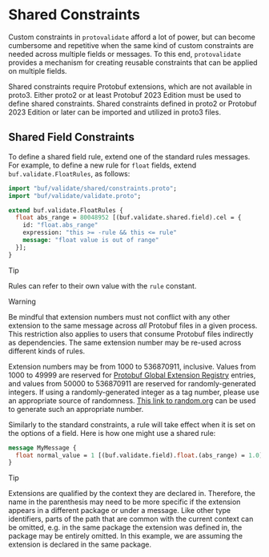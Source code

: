 # Shared Constraints

Custom constraints in `protovalidate` afford a lot of power, but can become
cumbersome and repetitive when the same kind of custom constraints are needed
across multiple fields or messages. To this end, `protovalidate` provides a
mechanism for creating reusable constraints that can be applied on multiple
fields.

Shared constraints require Protobuf extensions, which are not available in
proto3. Either proto2 or at least Protobuf 2023 Edition must be used to define
shared constraints. Shared constraints defined in proto2 or Protobuf 2023
Edition or later can be imported and utilized in proto3 files.

## Shared Field Constraints

To define a shared field rule, extend one of the standard rules messages. For
example, to define a new rule for `float` fields, extend
`buf.validate.FloatRules`, as follows:

```proto
import "buf/validate/shared/constraints.proto";
import "buf/validate/validate.proto";

extend buf.validate.FloatRules {
  float abs_range = 80048952 [(buf.validate.shared.field).cel = {
    id: "float.abs_range"
    expression: "this >= -rule && this <= rule"
    message: "float value is out of range"
  }];
}
```

> [!TIP]
> Rules can refer to their own value with the `rule` constant.

> [!WARNING]
> Be mindful that extension numbers must not conflict with any other extension
> to the same message across _all_ Protobuf files in a given process. This
> restriction also applies to users that consume Protobuf files indirectly as
> dependencies. The same extension number may be re-used across different kinds
> of rules.
>
> Extension numbers may be from 1000 to 536870911, inclusive. Values from 1000
> to 49999 are reserved for [Protobuf Global Extension Registry][1] entries, and
> values from 50000 to 536870911 are reserved for randomly-generated integers.
> If using a randomly-generated integer as a tag number, please use an
> appropriate source of randomness. [This link to random.org][2] can be used to
> generate such an appropriate number.

[1]: https://github.com/protocolbuffers/protobuf/blob/main/docs/options.md "Protobuf Global Extension Registry"
[2]: https://www.random.org/integers/?num=1&min=50000&max=536870911&format=html&col=1&base=10 "RANDOM.ORG - Integer Generator"

Similarly to the standard constraints, a rule will take effect when it is set on
the options of a field. Here is how one might use a shared rule:

```proto
message MyMessage {
  float normal_value = 1 [(buf.validate.field).float.(abs_range) = 1.0];
}
```

> [!TIP]
> Extensions are qualified by the context they are declared in. Therefore, the
> name in the parenthesis may need to be more specific if the extension appears
> in a different package or under a message. Like other type identifiers, parts
> of the path that are common with the current context can be omitted, e.g. in
> the same package the extension was defined in, the package may be entirely
> omitted. In this example, we are assuming the extension is declared in the
> same package.
